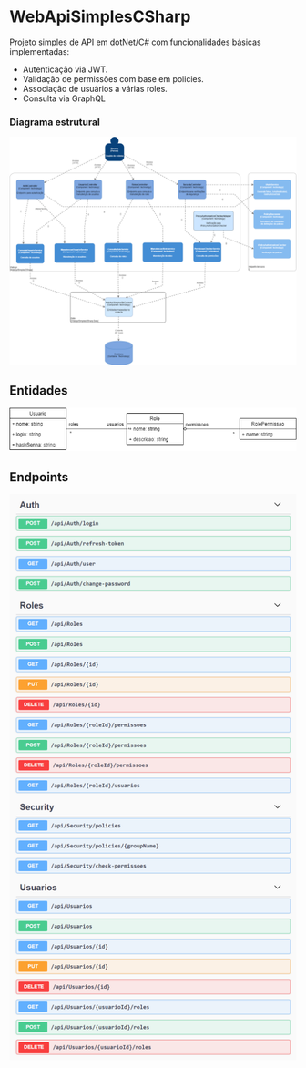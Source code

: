 # WebApiSimplesCSharp

Projeto simples de API em dotNet/C# com funcionalidades básicas implementadas:
  - Autenticação via JWT.
  - Validação de permissões com base em policies.
  - Associação de usuários a várias roles.
  - Consulta via GraphQL

### Diagrama estrutural

![Arquitetura](./docs/WebApiSimplesCSharp%20-%20Diagramas-Arquitetura.png)


## Entidades

![Entidades](./docs/WebApiSimplesCSharp%20-%20Diagramas-Entidades.png)


## Endpoints

![Endpoints](./docs/Api%20Endpoints.png)
